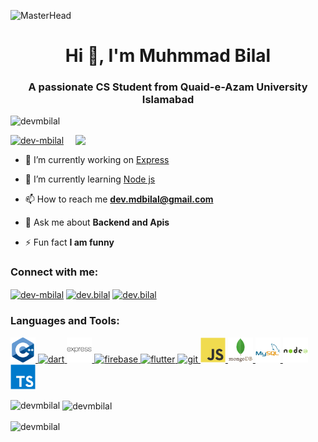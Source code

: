 ![MasterHead](https://developers.giphy.com/branch/master/static/api-512d36c09662682717108a38bbb5c57d.gif)

<h1 align="center">Hi 👋, I'm Muhmmad Bilal</h1>  
<h3 align="center">A passionate CS Student from Quaid-e-Azam University Islamabad</h3>
<p align="left"> <img src="https://komarev.com/ghpvc/?username=devmbilal&label=Profile%20views&color=0e75b6&style=flat" alt="devmbilal" /> </p>
<image align="right" width="400" src="https://cdn.sanity.io/images/ordgikwe/production/a830c5182852e35bcd0dc07b90122f07ecd15f48-700x525.gif?w=700&h=525&auto=format" />
<p align="left"> <a href="https://twitter.com/dev-mbilal" target="blank"><img src="https://img.shields.io/twitter/follow/dev-mbilal?logo=twitter&style=for-the-badge" alt="dev-mbilal" /></a> </p>

- 🔭 I’m currently working on [Express](https://github.com/devmbilal/Node.js-Learning-Repo/tree/main/Express/restful-apis/)  

- 🌱 I’m currently learning [Node js](https://github.com/devmbilal/Node.js-Learning-Repo/)
  
- 📫 How to reach me **dev.mdbilal@gmail.com**
  
- 💬 Ask me about **Backend and Apis**

- ⚡ Fun fact **I am funny**
  
<h3 align="left">Connect with me:</h3>
<p align="left">
<a href="https://linkedin.com/in/dev-mbilal" target="blank"><img align="center" src="https://raw.githubusercontent.com/rahuldkjain/github-profile-readme-generator/master/src/images/icons/Social/linked-in-alt.svg" alt="dev-mbilal" height="30" width="40" /></a>
<a href="https://fb.com/dev.bilal" target="blank"><img align="center" src="https://raw.githubusercontent.com/rahuldkjain/github-profile-readme-generator/master/src/images/icons/Social/facebook.svg" alt="dev.bilal" height="30" width="40" /></a>
<a href="https://instagram.com/dev.bilal" target="blank"><img align="center" src="https://raw.githubusercontent.com/rahuldkjain/github-profile-readme-generator/master/src/images/icons/Social/instagram.svg" alt="dev.bilal" height="30" width="40" /></a>
</p>

<h3 align="left">Languages and Tools:</h3>
<p align="left"> <a href="https://www.w3schools.com/cpp/" target="_blank" rel="noreferrer"> <img src="https://raw.githubusercontent.com/devicons/devicon/master/icons/cplusplus/cplusplus-original.svg" alt="cplusplus" width="40" height="40"/> </a> <a href="https://dart.dev" target="_blank" rel="noreferrer"> <img src="https://www.vectorlogo.zone/logos/dartlang/dartlang-icon.svg" alt="dart" width="70" height="70"/> </a> <a href="https://expressjs.com" target="_blank" rel="noreferrer"> <img src="https://raw.githubusercontent.com/devicons/devicon/master/icons/express/express-original-wordmark.svg" alt="express" width="40" height="40"/> </a> <a href="https://firebase.google.com/" target="_blank" rel="noreferrer"> <img src="https://www.vectorlogo.zone/logos/firebase/firebase-icon.svg" alt="firebase" width="40" height="40"/> </a> <a href="https://flutter.dev" target="_blank" rel="noreferrer"> <img src="https://www.vectorlogo.zone/logos/flutterio/flutterio-icon.svg" alt="flutter" width="40" height="40"/> </a> <a href="https://git-scm.com/" target="_blank" rel="noreferrer"> <img src="https://www.vectorlogo.zone/logos/git-scm/git-scm-icon.svg" alt="git" width="40" height="40"/> </a> <a href="https://developer.mozilla.org/en-US/docs/Web/JavaScript" target="_blank" rel="noreferrer"> <img src="https://raw.githubusercontent.com/devicons/devicon/master/icons/javascript/javascript-original.svg" alt="javascript" width="40" height="40"/> </a> <a href="https://www.mongodb.com/" target="_blank" rel="noreferrer"> <img src="https://raw.githubusercontent.com/devicons/devicon/master/icons/mongodb/mongodb-original-wordmark.svg" alt="mongodb" width="40" height="40"/> </a> <a href="https://www.mysql.com/" target="_blank" rel="noreferrer"> <img src="https://raw.githubusercontent.com/devicons/devicon/master/icons/mysql/mysql-original-wordmark.svg" alt="mysql" width="40" height="40"/> </a> <a href="https://nodejs.org" target="_blank" rel="noreferrer"> <img src="https://raw.githubusercontent.com/devicons/devicon/master/icons/nodejs/nodejs-original-wordmark.svg" alt="nodejs" width="40" height="40"/> </a> <a href="https://www.typescriptlang.org/" target="_blank" rel="noreferrer"> <img src="https://raw.githubusercontent.com/devicons/devicon/master/icons/typescript/typescript-original.svg" alt="typescript" width="40" height="40"/> </a> </p>

<p><img align="left" src="https://github-readme-stats.vercel.app/api/top-langs?username=devmbilal&show_icons=true&locale=en&layout=compact" alt="devmbilal" /></p>

<p>&nbsp;<img align="center" src="https://github-readme-stats.vercel.app/api?username=devmbilal&show_icons=true&locale=en" alt="devmbilal" /></p>

<p><img align="center" src="https://github-readme-streak-stats.herokuapp.com/?user=devmbilal&" alt="devmbilal" /></p>
